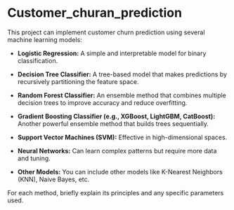 # Customer_churan_prediction
This project can implement customer churn prediction using several machine learning models:

*   **Logistic Regression:** A simple and interpretable model for binary classification.

*   **Decision Tree Classifier:** A tree-based model that makes predictions by recursively partitioning the feature space.

*   **Random Forest Classifier:** An ensemble method that combines multiple decision trees to improve accuracy and reduce overfitting.

*   **Gradient Boosting Classifier (e.g., XGBoost, LightGBM, CatBoost):** Another powerful ensemble method that builds trees sequentially.

*   **Support Vector Machines (SVM):**  Effective in high-dimensional spaces.

*   **Neural Networks:**  Can learn complex patterns but require more data and tuning.

*   **Other Models:** You can include other models like K-Nearest Neighbors (KNN), Naive Bayes, etc.

For each method, briefly explain its principles and any specific parameters used.

